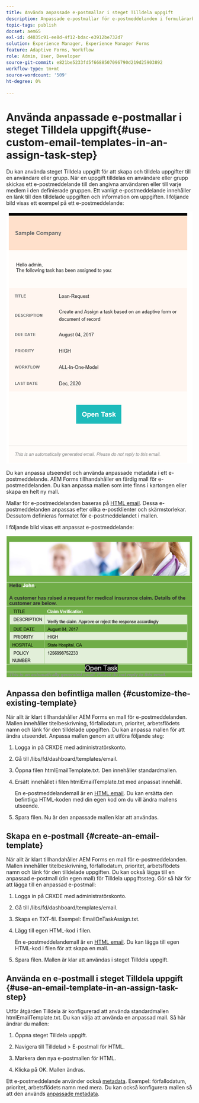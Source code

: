 ```yaml
---
title: Använda anpassade e-postmallar i steget Tilldela uppgift
description: Anpassade e-postmallar för e-postmeddelanden i formulärarbetsflödet
topic-tags: publish
docset: aem65
exl-id: d4035c91-ee8d-4f12-bdac-e3912be732d7
solution: Experience Manager, Experience Manager Forms
feature: Adaptive Forms, Workflow
role: Admin, User, Developer
source-git-commit: e821be5233fd5f6688507096790d219d25903892
workflow-type: tm+mt
source-wordcount: '509'
ht-degree: 0%

---
```


# Använda anpassade e-postmallar i steget Tilldela uppgift{#use-custom-email-templates-in-an-assign-task-step}

Du kan använda steget Tilldela uppgift för att skapa och tilldela uppgifter till en användare eller grupp. När en uppgift tilldelas en användare eller grupp skickas ett e-postmeddelande till den angivna användaren eller till varje medlem i den definierade gruppen. Ett vanligt e-postmeddelande innehåller en länk till den tilldelade uppgiften och information om uppgiften. I följande bild visas ett exempel på ett e-postmeddelande:

![E-postavisering med mall utanför rutan](do-not-localize/default_email_template_new.png)

Du kan anpassa utseendet och använda anpassade metadata i ett e-postmeddelande. AEM Forms tillhandahåller en färdig mall för e-postmeddelanden. Du kan anpassa mallen som inte finns i kartongen eller skapa en helt ny mall.

Mallar för e-postmeddelanden baseras på [HTML email](https://en.wikipedia.org/wiki/HTML_email). Dessa e-postmeddelanden anpassas efter olika e-postklienter och skärmstorlekar. Dessutom definieras formatet för e-postmeddelandet i mallen.

I följande bild visas ett anpassat e-postmeddelande:

![E-postmeddelande med anpassad mall](do-not-localize/customized-email.png)

## Anpassa den befintliga mallen {#customize-the-existing-template}

När allt är klart tillhandahåller AEM Forms en mall för e-postmeddelanden. Mallen innehåller titelbeskrivning, förfallodatum, prioritet, arbetsflödets namn och länk för den tilldelade uppgiften. Du kan anpassa mallen för att ändra utseendet. Anpassa mallen genom att utföra följande steg:

1. Logga in på CRXDE med administratörskonto.

1. Gå till /libs/fd/dashboard/templates/email.

1. Öppna filen htmlEmailTemplate.txt. Den innehåller standardmallen.

1. Ersätt innehållet i filen htmlEmailTemplate.txt med anpassat innehåll.

   En e-postmeddelandemall är en [HTML email](https://en.wikipedia.org/wiki/HTML_email). Du kan ersätta den befintliga HTML-koden med din egen kod om du vill ändra mallens utseende.

1. Spara filen. Nu är den anpassade mallen klar att användas.

## Skapa en e-postmall {#create-an-email-template}

När allt är klart tillhandahåller AEM Forms en mall för e-postmeddelanden. Mallen innehåller titelbeskrivning, förfallodatum, prioritet, arbetsflödets namn och länk för den tilldelade uppgiften. Du kan också lägga till en anpassad e-postmall (din egen mall) för Tilldela uppgiftssteg. Gör så här för att lägga till en anpassad e-postmall:

1. Logga in på CRXDE med administratörskonto.

1. Gå till /libs/fd/dashboard/templates/email.

1. Skapa en TXT-fil. Exempel: EmailOnTaskAssign.txt.

1. Lägg till egen HTML-kod i filen.

   En e-postmeddelandemall är en [HTML email](https://en.wikipedia.org/wiki/HTML_email). Du kan lägga till egen HTML-kod i filen för att skapa en mall.

1. Spara filen. Mallen är klar att användas i steget Tilldela uppgift.

## Använda en e-postmall i steget Tilldela uppgift {#use-an-email-template-in-an-assign-task-step}

Utför åtgärden Tilldela är konfigurerad att använda standardmallen htmlEmailTemplate.txt. Du kan välja att använda en anpassad mall. Så här ändrar du mallen:

1. Öppna steget Tilldela uppgift.

1. Navigera till Tilldelad > E-postmall för HTML.

1. Markera den nya e-postmallen för HTML.

1. Klicka på OK. Mallen ändras.

Ett e-postmeddelande använder också [metadata](../../forms/using/use-metadata-in-email-notifications.md). Exempel: förfallodatum, prioritet, arbetsflödets namn med mera. Du kan också konfigurera mallen så att den används [anpassade metadata](../../forms/using/use-metadata-in-email-notifications.md#using-custom-metadata-in-an-email-notification).
